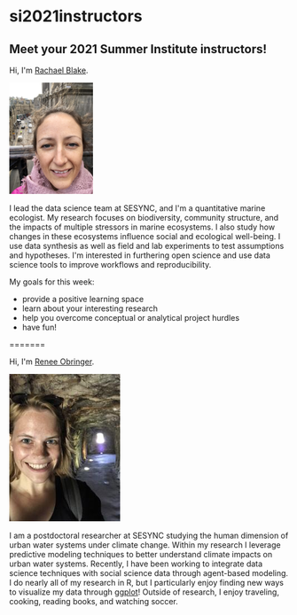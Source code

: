 # si2021instructors

## Meet your 2021 Summer Institute instructors!

Hi, I'm [Rachael Blake](http://rachaeleblake.com).  

<img src="./images/scotland.jpg" height="50%" width="30%" />

I lead the data science team at SESYNC, and I'm a quantitative marine ecologist.  My research focuses on biodiversity, community structure, and the impacts of multiple stressors in marine ecosystems.  I also study how changes in these ecosystems influence social and ecological well-being.  I use data synthesis as well as field and lab experiments to test assumptions and hypotheses.  I'm interested in furthering open science and use data science tools to improve workflows and reproducibility.  

My goals for this week:
- provide a positive learning space
- learn about your interesting research
- help you overcome conceptual or analytical project hurdles
- have fun!

=======

Hi, I'm [Renee Obringer](https://www.reneeobringer.com/).  

<img src="./images/luxembourg1.jpeg" />

I am a postdoctoral researcher at SESYNC studying the human dimension of urban water systems under climate change. Within my research I leverage predictive modeling techniques to better understand climate impacts on urban water systems. Recently, I have been working to integrate data science techniques with social science data through agent-based modeling. I do nearly all of my research in R, but I particularly enjoy finding new ways to visualize my data through [ggplot](https://ggplot2.tidyverse.org/)! Outside of research, I enjoy traveling, cooking, reading books, and watching soccer. 
